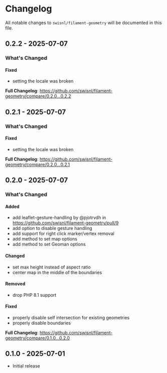 # Changelog

All notable changes to `swisnl/filament-geometry` will be documented in this file.

## 0.2.2 - 2025-07-07

### What's Changed

#### Fixed

* setting the locale was broken

**Full Changelog**: https://github.com/swisnl/filament-geometry/compare/0.2.0...0.2.2

## 0.2.1 - 2025-07-07

### What's Changed

#### Fixed

* setting the locale was broken

**Full Changelog**: https://github.com/swisnl/filament-geometry/compare/0.2.0...0.2.1

## 0.2.0 - 2025-07-07

### What's Changed

#### Added

* add leaflet-gesture-handling by @pjotrvdh in https://github.com/swisnl/filament-geometry/pull/9
* add option to disable gesture handling
* add support for right click marker/vertex removal
* add method to set map options
* add method to set Geoman options

#### Changed

* set max height instead of aspect ratio
* center map in the middle of the boundaries

#### Removed

* drop PHP 8.1 support

#### Fixed

* properly disable self intersection for existing geometries
* properly disable boundaries

**Full Changelog**: https://github.com/swisnl/filament-geometry/compare/0.1.0...0.2.0

## 0.1.0 - 2025-07-01

- Initial release
